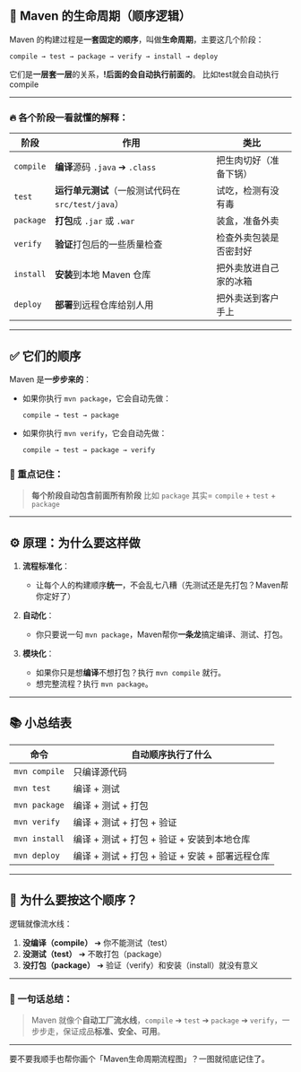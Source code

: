 
## 🌱 Maven 的生命周期（顺序逻辑）

Maven 的构建过程是**一套固定的顺序**，叫做**生命周期**，主要这几个阶段：

```
compile → test → package → verify → install → deploy
```

它们是**一层套一层**的关系，**!后面的会自动执行前面的**。 
比如test就会自动执行compile


---

### 🔥 各个阶段一看就懂的解释：

| 阶段        | 作用                                  | 类比          |
| --------- | ----------------------------------- | ----------- |
| `compile` | **编译**源码 `.java` ➔ `.class`         | 把生肉切好（准备下锅） |
| `test`    | **运行单元测试**（一般测试代码在 `src/test/java`） | 试吃，检测有没有毒   |
| `package` | **打包**成 `.jar` 或 `.war`             | 装盒，准备外卖     |
| `verify`  | **验证**打包后的一些质量检查                    | 检查外卖包装是否密封好 |
| `install` | **安装**到本地 Maven 仓库                  | 把外卖放进自己家的冰箱 |
| `deploy`  | **部署**到远程仓库给别人用                     | 把外卖送到客户手上   |

---

## ✅ 它们的**顺序**

Maven 是**一步步来的**：

* 如果你执行 `mvn package`，它会自动先做：

  ```
  compile → test → package
  ```

* 如果你执行 `mvn verify`，它会自动先做：

  ```
  compile → test → package → verify
  ```

### 🚩 重点记住：

> **每个阶段自动包含前面所有阶段**
> 比如 `package` 其实= `compile` + `test` + `package`

---

## ⚙️ **原理：为什么要这样做**

1. **流程标准化**：

    * 让每个人的构建顺序**统一**，不会乱七八糟（先测试还是先打包？Maven帮你定好了）

2. **自动化**：

    * 你只要说一句 `mvn package`，Maven帮你**一条龙**搞定编译、测试、打包。

3. **模块化**：

    * 如果你只是想**编译**不想打包？执行 `mvn compile` 就行。
    * 想完整流程？执行 `mvn package`。

---

## 📚 小总结表

| 命令            | 自动顺序执行了什么                       |
| ------------- | ------------------------------- |
| `mvn compile` | 只编译源代码                          |
| `mvn test`    | 编译 + 测试                         |
| `mvn package` | 编译 + 测试 + 打包                    |
| `mvn verify`  | 编译 + 测试 + 打包 + 验证               |
| `mvn install` | 编译 + 测试 + 打包 + 验证 + 安装到本地仓库     |
| `mvn deploy`  | 编译 + 测试 + 打包 + 验证 + 安装 + 部署远程仓库 |

---

## 🎯 为什么要按这个顺序？

逻辑就像流水线：

1. **没编译（compile）** ➔ 你不能测试（test）
2. **没测试（test）** ➔ 不敢打包（package）
3. **没打包（package）** ➔ 验证（verify）和安装（install）就没有意义

---

### 🚀 一句话总结：

> Maven 就像个**自动工厂流水线**，`compile` ➔ `test` ➔ `package` ➔ `verify`，一步步走，保证成品**标准、安全、可用**。

---

要不要我顺手也帮你画个「Maven生命周期流程图」？一图就彻底记住了。
